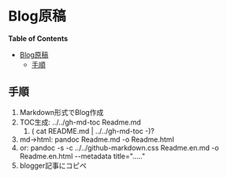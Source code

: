 # Blog原稿

**Table of Contents**

- [Blog原稿](#blog原稿)
  - [手順](#手順)

<!-- markdown-toc end -->

## 手順

1. Markdown形式でBlog作成
1. TOC生成: ../../gh-md-toc Readme.md
   1. ( cat README.md | ../../gh-md-toc -)?
1. md->html: pandoc Readme.md -o Readme.html
1. or: pandoc -s -c ../../github-markdown.css Readme.en.md -o Readme.en.html --metadata title="....."
1. blogger記事にコピペ
